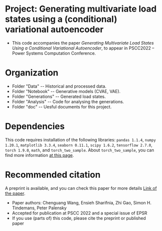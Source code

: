 # Project: Generating multivariate load states using a (conditional) variational autoencoder

* This code accompanies the paper <i>Generating Multivariate Load States Using a Conditional Variational Autoencoder</i>, to appear in PSCC2022 – Power Systems Computation Conference.

# Organization
* Folder "Data" -- Historical and processed data.
* Folder "Notebook" -- Generative models (CVAE, VAE).
* Folder "Generations" -- Generated load states.
* Folder "Analysis" -- Code for analysing the generations.
* Folder "doc" -- Uesful documents for this project.

# Dependencies
This code requires installation of the following libraries: ```pandas 1.1.4```, ```numpy 1.20.1```, ```matplotlib 3.3.4```, ```seaborn 0.11.1```, ```scipy 1.6.2```, ```tensorflow 2.7.0```, ```torch 1.9.0```, ```math```, and ```torch_two_sample```. About ```torch_two_sample```, you can find more information [at this page](https://arxiv.org/abs/2110.11435).

# Recommended citation
A preprint is available, and you can check this paper for more details  [Link of the paper](https://github.com/josipd/torch-two-sample/blob/master/docs/index.rst#id11).
* Paper authors: Chenguang Wang, Ensieh Sharifnia, Zhi Gao, Simon H. Tindemans, Peter Palensky
* Accepted for publication at PSCC 2022 and a special issue of EPSR
* If you use (parts of) this code, please cite the preprint or published paper


